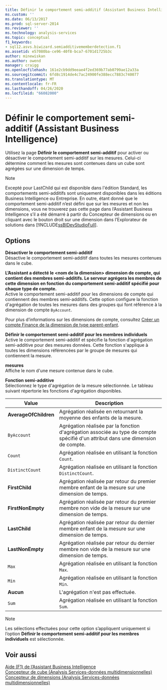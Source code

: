 ```yaml
---
title: Définir le comportement semi-additif (Assistant Business Intelligence) | Microsoft Docs
ms.custom: ''
ms.date: 06/13/2017
ms.prod: sql-server-2014
ms.reviewer: ''
ms.technology: analysis-services
ms.topic: conceptual
f1_keywords:
- sql12.asvs.biwizard.semiadditivememberdetection.f1
ms.assetid: e57080ba-ce96-40f8-bca7-6701d1725b3c
author: minewiskan
ms.author: owend
manager: craigg
ms.openlocfilehash: 161e2cb9dd9eeae4f2ed369b77ab0799ae12a33a
ms.sourcegitcommit: 6fd8c1914de4c7ac24900fe388ecc7883c740077
ms.translationtype: MT
ms.contentlocale: fr-FR
ms.lasthandoff: 04/26/2020
ms.locfileid: "66082000"
---
```

# <a name="define-semiadditive-behavior-business-intelligence-wizard"></a>Définir le comportement semi-additif (Assistant Business Intelligence)
  Utilisez la page **Définir le comportement semi-additif** pour activer ou désactiver le comportement semi-additif sur les mesures. Celui-ci détermine comment les mesures sont contenues dans un cube sont agrégées sur une dimension de temps.  
  
> [!NOTE]  
>  Excepté pour LastChild qui est disponible dans l'édition Standard, les comportements semi-additifs sont uniquement disponibles dans les éditions Business Intelligence ou Entreprise. En outre, étant donné que le comportement semi-additif n’est défini que sur les mesures et non les dimensions, vous ne trouverez pas cette page dans l’Assistant Business Intelligence s’il a été démarré à partir du Concepteur de dimensions ou en cliquant avec le bouton droit sur une dimension dans l’Explorateur de solutions dans [!INCLUDE[ssBIDevStudioFull](../includes/ssbidevstudiofull-md.md)].  
  
## <a name="options"></a>Options  
 **Désactiver le comportement semi-additif**  
 Désactive le comportement semi-additif dans toutes les mesures contenues dans le cube.  
  
 **L’Assistant a détecté le \<nom de la dimension> dimension de compte, qui contient des membres semi-additifs. Le serveur agrégera les membres de cette dimension en fonction du comportement semi-additif spécifié pour chaque type de compte.**  
 Active le comportement semi-additif pour les dimensions de compte qui contiennent des membres semi-additifs. Cette option configure la fonction d'agrégation de toutes les mesures dans des groupes qui font référence à la dimension de compte `ByAccount`.  
  
 Pour plus d’informations sur les dimensions de compte, consultez [Créer un compte Finance de la dimension de type parent-enfant](multidimensional-models/database-dimensions-finance-account-of-parent-child-type.md).  
  
 **Définir le comportement semi-additif pour les membres individuels**  
 Active le comportement semi-additif et spécifie la fonction d'agrégation semi-additive pour des mesures données. Cette fonction s'applique à toutes les dimensions référencées par le groupe de mesures qui contiennent la mesure.  
  
 **mesures**  
 Affiche le nom d'une mesure contenue dans le cube.  
  
 **Fonction semi-additive**  
 Sélectionnez le type d'agrégation de la mesure sélectionnée. Le tableau suivant répertorie les fonctions d'agrégation disponibles.  
  
|Value|Description|  
|-----------|-----------------|  
|**AverageOfChildren**|Agrégation réalisée en retournant la moyenne des enfants de la mesure.|  
|`ByAccount`|Agrégation réalisée par la fonction d'agrégation associée au type de compte spécifié d'un attribut dans une dimension de compte.|  
|`Count`|Agrégation réalisée en utilisant la fonction `Count`.|  
|`DistinctCount`|Agrégation réalisée en utilisant la fonction `DistinctCount`.|  
|**FirstChild**|Agrégation réalisée par retour du premier membre enfant de la mesure sur une dimension de temps.|  
|**FirstNonEmpty**|Agrégation réalisée par retour du premier membre non vide de la mesure sur une dimension de temps.|  
|**LastChild**|Agrégation réalisée par retour du dernier membre enfant de la mesure sur une dimension de temps.|  
|**LastNonEmpty**|Agrégation réalisée par retour du dernier membre non vide de la mesure sur une dimension de temps.|  
|`Max`|Agrégation réalisée en utilisant la fonction `Max`.|  
|`Min`|Agrégation réalisée en utilisant la fonction `Min`.|  
|**Aucun**|L'agrégation n'est pas effectuée.|  
|`Sum`|Agrégation réalisée en utilisant la fonction `Sum`.|  
  
> [!NOTE]  
>  Les sélections effectuées pour cette option s’appliquent uniquement si l’option **Définir le comportement semi-additif pour les membres individuels** est sélectionnée.  
  
## <a name="see-also"></a>Voir aussi  
 [Aide (F1) de l’Assistant Business Intelligence](business-intelligence-wizard-f1-help.md)   
 [Concepteur de cube &#40;Analysis Services-données multidimensionnelles&#41;](cube-designer-analysis-services-multidimensional-data.md)   
 [Concepteur de dimensions &#40;Analysis Services-données multidimensionnelles&#41;](dimension-designer-analysis-services-multidimensional-data.md)  
  
  
